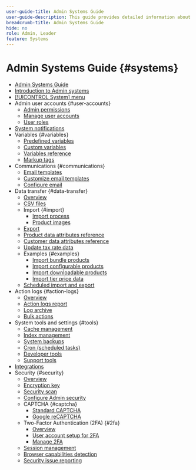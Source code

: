 ```yaml
---
user-guide-title: Admin Systems Guide
user-guide-description: This guide provides detailed information about Admin security, maintenance operations, and system-wide resources that support organizational functions within your Adobe Commerce store.
breadcrumb-title: Admin Systems Guide
hide: no
role: Admin, Leader
feature: Systems
---
```


# Admin Systems Guide {#systems}

- [Admin Systems Guide](guide-overview.md)
- [Introduction to Admin systems](introduction.md)
- [[!UICONTROL System] menu](system-menu.md)
- Admin user accounts {#user-accounts}
  - [Admin permissions](permissions.md)
  - [Manage user accounts](permissions-users-all.md)
  - [User roles](permissions-user-roles.md)
- [System notifications](notifications.md)
- Variables {#variables}
  - [Predefined variables](variables-predefined.md)
  - [Custom variables](variables-custom.md)
  - [Variables reference](variables-reference.md)
  - [Markup tags](markup-tags.md)
- Communications {#communications}
  - [Email templates](email-templates.md)
  - [Customize email templates](email-template-custom.md)
  - [Configure email](email-communications.md)
- Data transfer {#data-transfer}
  - [Overview](data-transfer.md)
  - [CSV files](data-csv.md)
  - Import {#import}
    - [Import process](data-import.md)
    - [Product images](data-import-product-images.md)
  - [Export](data-export.md)
  - [Product data attributes reference](data-attributes-product.md)
  - [Customer data attributes reference](data-attributes-customer.md)
  - [Update tax rate data](data-transfer-tax-rates.md)
  - Examples {#examples}
    - [Import bundle products](data-transfer-bundle-products.md)
    - [Import configurable products](data-transfer-configurable-products.md)
    - [Import downloadable products](data-transfer-downloadable-products.md)
    - [Import tier price data](data-import-price-tier.md)
  - [Scheduled import and export](data-scheduled-import-export.md)
- Action logs {#action-logs}
  - [Overview](action-log.md)
  - [Action logs report](action-log-report.md)
  - [Log archive](action-log-archive.md)
  - [Bulk actions](action-log-bulk-actions.md)
- System tools and settings {#tools}
  - [Cache management](cache-management.md)
  - [Index management](index-management.md)
  - [System backups](backups.md)
  - [Cron (scheduled tasks)](cron.md)
  - [Developer tools](developer-tools.md)
  - [Support tools](support.md)
- [Integrations](integrations.md)
- Security {#security}
  - [Overview](security.md)
  - [Encryption key](encryption-key.md)
  - [Security scan](security-scan.md)
  - [Configure Admin security](security-admin.md)
  - CAPTCHA {#captcha}
    - [Standard CAPTCHA](security-captcha.md)
    - [Google reCAPTCHA](security-google-recaptcha.md)
  - Two-Factor Authentication (2FA) {#2fa}
    - [Overview](security-two-factor-authentication.md)
    - [User account setup for 2FA](security-two-factor-authentication-use.md)
    - [Manage 2FA](security-two-factor-authentication-manage.md)
  - [Session management](security-session-management.md)
  - [Browser capabilities detection](security-browser-capabilities-detection.md)
  - [Security issue reporting](security-issue-reporting.md)
